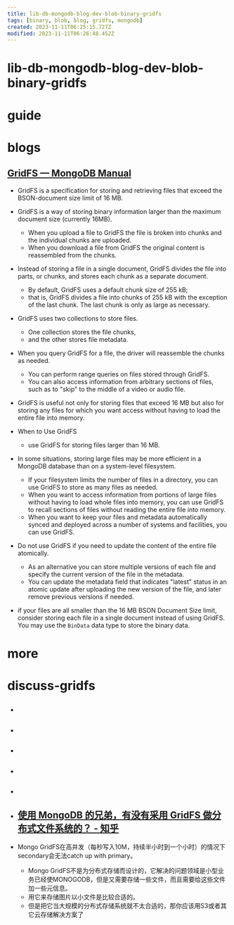 ```yaml
---
title: lib-db-mongodb-blog-dev-blob-binary-gridfs
tags: [binary, blob, blog, gridfs, mongodb]
created: 2023-11-11T06:25:15.727Z
modified: 2023-11-11T06:26:48.452Z
---
```


# lib-db-mongodb-blog-dev-blob-binary-gridfs

# guide

# blogs

## [GridFS — MongoDB Manual](https://www.mongodb.com/docs/manual/core/gridfs/)

- GridFS is a specification for storing and retrieving files that exceed the BSON-document size limit of 16 MB.
- GridFS is a way of storing binary information larger than the maximum document size (currently 16MB). 
  - When you upload a file to GridFS the file is broken into chunks and the individual chunks are uploaded. 
  - When you download a file from GridFS the original content is reassembled from the chunks.

- Instead of storing a file in a single document, GridFS divides the file into parts, or chunks, and stores each chunk as a separate document. 
  - By default, GridFS uses a default chunk size of 255 kB; 
  - that is, GridFS divides a file into chunks of 255 kB with the exception of the last chunk. The last chunk is only as large as necessary. 
- GridFS uses two collections to store files. 
  - One collection stores the file chunks, 
  - and the other stores file metadata. 
- When you query GridFS for a file, the driver will reassemble the chunks as needed. 
  - You can perform range queries on files stored through GridFS. 
  - You can also access information from arbitrary sections of files, such as to "skip" to the middle of a video or audio file.
- GridFS is useful not only for storing files that exceed 16 MB but also for storing any files for which you want access without having to load the entire file into memory.

- When to Use GridFS
  - use GridFS for storing files larger than 16 MB.
- In some situations, storing large files may be more efficient in a MongoDB database than on a system-level filesystem.
  - If your filesystem limits the number of files in a directory, you can use GridFS to store as many files as needed.
  - When you want to access information from portions of large files without having to load whole files into memory, you can use GridFS to recall sections of files without reading the entire file into memory.
  - When you want to keep your files and metadata automatically synced and deployed across a number of systems and facilities, you can use GridFS.

- Do not use GridFS if you need to update the content of the entire file atomically. 
  - As an alternative you can store multiple versions of each file and specify the current version of the file in the metadata.
  - You can update the metadata field that indicates "latest" status in an atomic update after uploading the new version of the file, and later remove previous versions if needed.
- if your files are all smaller than the 16 MB BSON Document Size limit, consider storing each file in a single document instead of using GridFS. You may use the `BinData` data type to store the binary data.
# more

# discuss-gridfs

- ## 

- ## 

- ## 

- ## 

- ## 

- ## [使用 MongoDB 的兄弟，有没有采用 GridFS 做分布式文件系统的？ - 知乎](https://www.zhihu.com/question/19607966/answers/updated)
- Mongo GridFS在高并发（每秒写入10M，持续半小时到一个小时）的情况下secondary会无法catch up with primary。
  - Mongo GridFS不是为分布式存储而设计的，它解决的问题领域是小型业务已经使MONOGODB，但是又需要存储一些文件，而且需要给这些文件加一些元信息。
  - 用它来存储图片以小文件是比较合适的。
  - 但是把它当大规模的分布式存储系统就不太合适的，那你应该用S3或者其它云存储解决方案了

